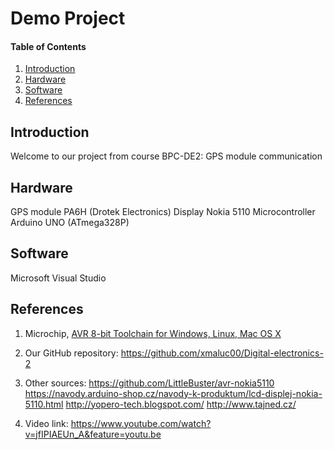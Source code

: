 
# Demo Project

#### Table of Contents

1. [Introduction](#introduction)
2. [Hardware](#hardware)
3. [Software](#software)
4. [References](#references)

## Introduction
Welcome to our project from course BPC-DE2: GPS module communication 

## Hardware
GPS module PA6H (Drotek Electronics)  Display Nokia 5110  Microcontroller Arduino UNO (ATmega328P)

## Software
Microsoft Visual Studio

## References
1. Microchip, [AVR 8-bit Toolchain for Windows, Linux, Mac OS X](https://www.microchip.com/mplab/avr-support/avr-and-arm-toolchains-c-compilers)

2. Our GitHub repository: https://github.com/xmaluc00/Digital-electronics-2

3. Other sources:  https://github.com/LittleBuster/avr-nokia5110  https://navody.arduino-shop.cz/navody-k-produktum/lcd-displej-nokia-5110.html  http://yopero-tech.blogspot.com/  http://www.tajned.cz/ 
4. Video link: https://www.youtube.com/watch?v=jfIPIAEUn_A&feature=youtu.be
